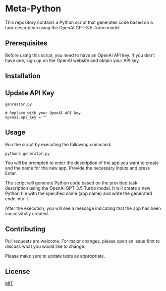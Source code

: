 # Meta-Python

This repository contains a Python script that generates code based on a task description using the OpenAI GPT-3.5 Turbo model. 

## Prerequisites
Before using this script, you need to have an OpenAI API key. If you don't have one, sign up on the OpenAI website and obtain your API key.

## Installation

## Update API Key

```
genreator.py

# Replace with your OpenAI API key
openai.api_key = ""
```
## Usage
Run the script by executing the following command:
```
python3 generator.py
```
You will be prompted to enter the description of the app you want to create and the name for the new app. Provide the necessary inputs and press Enter.

The script will generate Python code based on the provided task description using the OpenAI GPT-3.5 Turbo model. It will create a new Python file with the specified name (app name) and write the generated code into it.

After the execution, you will see a message indicating that the app has been successfully created.
## Contributing

Pull requests are welcome. For major changes, please open an issue first
to discuss what you would like to change.

Please make sure to update tests as appropriate.

## License

[MIT](https://choosealicense.com/licenses/mit/)
